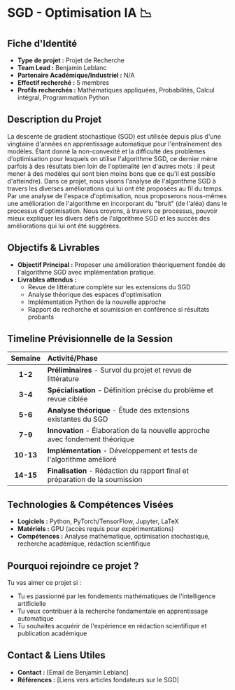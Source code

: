# SGD - Optimisation IA 📉

## Fiche d'Identité

*   **Type de projet :** Projet de Recherche
*   **Team Lead :** Benjamin Leblanc
*   **Partenaire Académique/Industriel :** N/A
*   **Effectif recherché :** 5 membres
*   **Profils recherchés :** Mathématiques appliquées, Probabilités, Calcul intégral, Programmation Python

## Description du Projet

La descente de gradient stochastique (SGD) est utilisée depuis plus d'une vingtaine d'années en apprentissage automatique pour l'entraînement des modèles. Étant donné la non-convexité et la difficulté des problèmes d'optimisation pour lesquels on utilise l'algorithme SGD, ce dernier mène parfois à des résultats bien loin de l'optimalité (en d'autres mots : il peut mener à des modèles qui sont bien moins bons que ce qu'il est possible d'atteindre). Dans ce projet, nous visons l'analyse de l'algorithme SGD à travers les diverses améliorations qui lui ont été proposées au fil du temps. Par une analyse de l'espace d'optimisation, nous proposerons nous-mêmes une amélioration de l'algorithme en incorporant du "bruit" (de l'aléa) dans le processus d'optimisation. Nous croyons, à travers ce processus, pouvoir mieux expliquer les divers défis de l'algorithme SGD et les succès des améliorations qui lui ont été suggérées.

## Objectifs & Livrables

*   **Objectif Principal :** Proposer une amélioration théoriquement fondée de l'algorithme SGD avec implémentation pratique.
*   **Livrables attendus :**
    *   Revue de littérature complète sur les extensions du SGD
    *   Analyse théorique des espaces d'optimisation
    *   Implémentation Python de la nouvelle approche
    *   Rapport de recherche et soumission en conférence si résultats probants

## Timeline Prévisionnelle de la Session

| Semaine | Activité/Phase |
| :-----: | :------------- |
|  **1-2**  | **Préliminaires** - Survol du projet et revue de littérature |
|  **3-4**  | **Spécialisation** - Définition précise du problème et revue ciblée |
|  **5-6**  | **Analyse théorique** - Étude des extensions existantes du SGD |
|  **7-9**  | **Innovation** - Élaboration de la nouvelle approche avec fondement théorique |
|  **10-13** | **Implémentation** - Développement et tests de l'algorithme amélioré |
|  **14-15** | **Finalisation** - Rédaction du rapport final et préparation de la soumission |

## Technologies & Compétences Visées

*   **Logiciels :** Python, PyTorch/TensorFlow, Jupyter, LaTeX
*   **Matériels :** GPU (accès requis pour expérimentations)
*   **Compétences :** Analyse mathématique, optimisation stochastique, recherche académique, rédaction scientifique

## Pourquoi rejoindre ce projet ?

Tu vas aimer ce projet si :
*   Tu es passionné par les fondements mathématiques de l'intelligence artificielle
*   Tu veux contribuer à la recherche fondamentale en apprentissage automatique
*   Tu souhaites acquérir de l'expérience en rédaction scientifique et publication académique

## Contact & Liens Utiles
*   **Contact :** [Email de Benjamin Leblanc]
*   **Références :** [Liens vers articles fondateurs sur le SGD]
